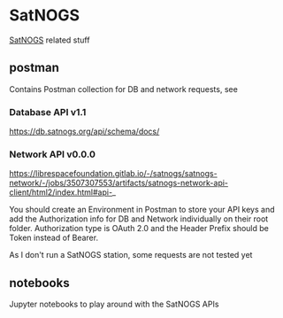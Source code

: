 
# SatNOGS 
[SatNOGS](https://satnogs.org) related stuff 

## postman
Contains Postman collection for DB and network requests, see

### Database API v1.1
https://db.satnogs.org/api/schema/docs/

### Network API v0.0.0 
https://librespacefoundation.gitlab.io/-/satnogs/satnogs-network/-/jobs/3507307553/artifacts/satnogs-network-api-client/html2/index.html#api-_

You should create an Environment in Postman to store your API keys and add the Authorization info for DB and Network individually on their root folder.
Authorization type is OAuth 2.0 and the Header Prefix should be Token instead of Bearer.

As I don't run a SatNOGS station, some requests are not tested yet

## notebooks

Jupyter notebooks to play around with the SatNOGS APIs
